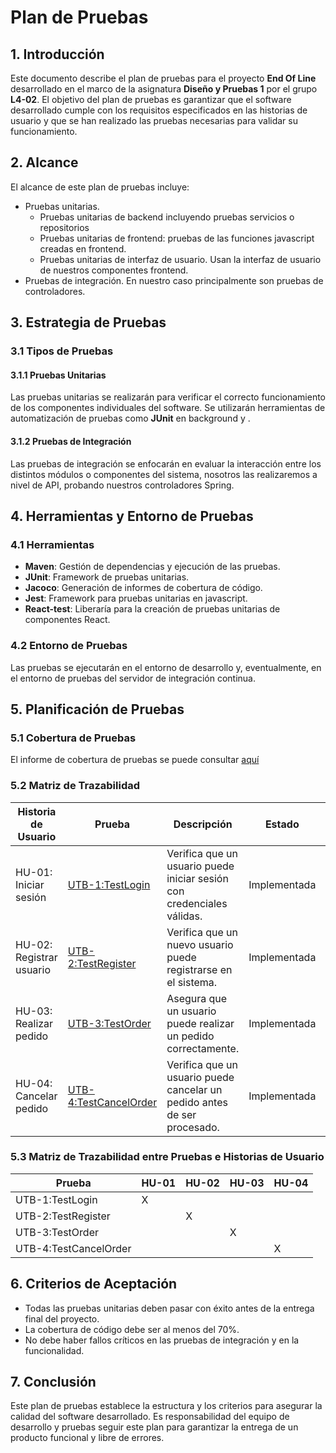# Plan de Pruebas

## 1. Introducción

Este documento describe el plan de pruebas para el proyecto **End Of Line** desarrollado en el marco de la asignatura **Diseño y Pruebas 1** por el grupo **L4-02**. El objetivo del plan de pruebas es garantizar que el software desarrollado cumple con los requisitos especificados en las historias de usuario y que se han realizado las pruebas necesarias para validar su funcionamiento.

## 2. Alcance

El alcance de este plan de pruebas incluye:

- Pruebas unitarias.
  - Pruebas unitarias de backend incluyendo pruebas servicios o repositorios
  - Pruebas unitarias de frontend: pruebas de las funciones javascript creadas en frontend.
  - Pruebas unitarias de interfaz de usuario. Usan la interfaz de  usuario de nuestros componentes frontend.
- Pruebas de integración.  En nuestro caso principalmente son pruebas de controladores.

## 3. Estrategia de Pruebas

### 3.1 Tipos de Pruebas

#### 3.1.1 Pruebas Unitarias
Las pruebas unitarias se realizarán para verificar el correcto funcionamiento de los componentes individuales del software. Se utilizarán herramientas de automatización de pruebas como **JUnit** en background y .

#### 3.1.2 Pruebas de Integración
Las pruebas de integración se enfocarán en evaluar la interacción entre los distintos módulos o componentes del sistema, nosotros las realizaremos a nivel de API, probando nuestros controladores Spring.

## 4. Herramientas y Entorno de Pruebas

### 4.1 Herramientas
- **Maven**: Gestión de dependencias y ejecución de las pruebas.
- **JUnit**: Framework de pruebas unitarias.
- **Jacoco**: Generación de informes de cobertura de código.
- **Jest**: Framework para pruebas unitarias en javascript.
- **React-test**: Liberaría para la creación de pruebas unitarias de componentes React.

### 4.2 Entorno de Pruebas
Las pruebas se ejecutarán en el entorno de desarrollo y, eventualmente, en el entorno de pruebas del servidor de integración continua.

## 5. Planificación de Pruebas

### 5.1 Cobertura de Pruebas

El informe de cobertura de pruebas se puede consultar [aquí](/target/site/jacoco/index.html)

### 5.2 Matriz de Trazabilidad

| Historia de Usuario | Prueba | Descripción | Estado |Tipo |
|---------------------|--------|-------------|--------|--------|
| HU-01: Iniciar sesión | [UTB-1:TestLogin](./src/test/java/com/proyecto/tests/TestLogin.java) | Verifica que un usuario puede iniciar sesión con credenciales válidas. | Implementada | Unitaria en backend |
| HU-02: Registrar usuario | [UTB-2:TestRegister](./src/test/java/com/proyecto/tests/TestRegister.java) | Verifica que un nuevo usuario puede registrarse en el sistema. | Implementada |Unitaria en backend |
| HU-03: Realizar pedido | [UTB-3:TestOrder](./src/test/java/com/proyecto/tests/TestOrder.java) | Asegura que un usuario puede realizar un pedido correctamente. | Implementada | Unitaria en backend |
| HU-04: Cancelar pedido | [UTB-4:TestCancelOrder](./src/test/java/com/proyecto/tests/TestCancelOrder.java) | Verifica que un usuario puede cancelar un pedido antes de ser procesado. | Implementada |Unitaria en backend |

### 5.3 Matriz de Trazabilidad entre Pruebas e Historias de Usuario

| Prueba             | HU-01 | HU-02 | HU-03 | HU-04 |
|--------------------|-------|-------|-------|-------|
| UTB-1:TestLogin          |   X   |       |       |       |
| UTB-2:TestRegister       |       |   X   |       |       |
| UTB-3:TestOrder          |       |       |   X   |       |
| UTB-4:TestCancelOrder    |       |       |       |   X   |

## 6. Criterios de Aceptación

- Todas las pruebas unitarias deben pasar con éxito antes de la entrega final del proyecto.
- La cobertura de código debe ser al menos del 70%.
- No debe haber fallos críticos en las pruebas de integración y en la funcionalidad.

## 7. Conclusión

Este plan de pruebas establece la estructura y los criterios para asegurar la calidad del software desarrollado. Es responsabilidad del equipo de desarrollo y pruebas seguir este plan para garantizar la entrega de un producto funcional y libre de errores.
